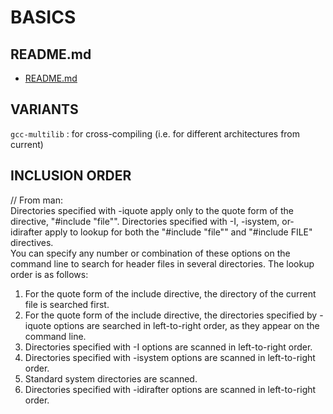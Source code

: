 # BASICS

## README.md  
*	[README.md](./README.md)  

## VARIANTS
`gcc-multilib` : for cross-compiling (i.e. for different architectures from current)  

## INCLUSION ORDER

// From man:  
Directories specified with -iquote apply only to the quote form of the directive, "#include "file"".  Directories specified with -I, -isystem, or-idirafter apply to lookup for both the "#include "file"" and "#include FILE" directives.  
You can specify any number or combination of these options on the command line to search for header files in several directories.  The lookup order is as follows:  
1.  For the quote form of the include directive, the directory of the current file is searched first.  
2.	For the quote form of the include directive, the directories specified by -iquote options are searched in left-to-right order, as they appear on the command line.  
3.  Directories specified with -I options are scanned in left-to-right order.  
4.  Directories specified with -isystem options are scanned in left-to-right  
	order.  
5.  Standard system directories are scanned.  
6.  Directories specified with -idirafter options are scanned in left-to-right order.  

  
